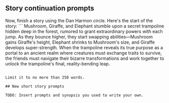 ## Story continuation prompts

Now, finish a story using the Dan Harmon circle. Here's the start of the story: ```
Mushroom, Giraffe, and Elephant stumble upon a secret trampoline hidden deep in the forest, rumored to grant extraordinary powers with each jump. As they bounce higher, they start swapping abilities—Mushroom gains Giraffe's height, Elephant shrinks to Mushroom's size, and Giraffe develops super-strength. When the trampoline reveals its true purpose as a portal to an ancient realm where creatures must exchange traits to survive, the friends must navigate their bizarre transformations and work together to unlock the trampoline's final, reality-bending leap.
```

Limit it to no more than 250 words.

## New short story prompts

TODO: Insert prompts and synopsis you used to write your own.